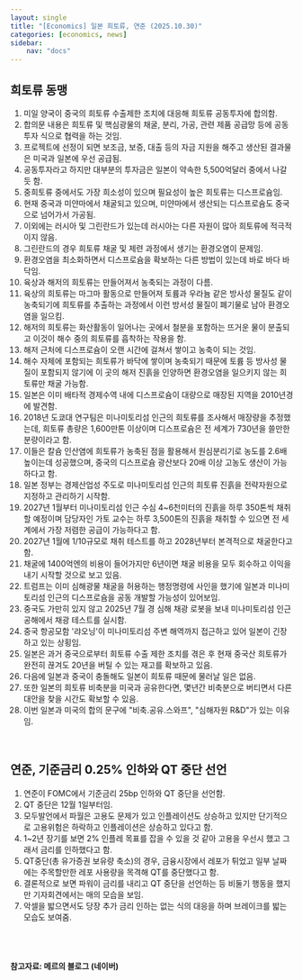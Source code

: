 ```yaml
---
layout: single
title: "[Economics] 일본 희토류, 연준 (2025.10.30)"
categories: [economics, news]
sidebar:
    nav: "docs"
---
```


## 희토류 동맹
1. 미일 양국이 중국의 희토류 수출제한 조치에 대응해 희토류 공동투자에 합의함.
1. 합의문 내용은 희토류 및 핵심광물의 채굴, 분리, 가공, 관련 제품 공급망 등에 공동투자 식으로 협력을 하는 것임.
1. 프로젝트에 선정이 되면 보조금, 보증, 대출 등의 자금 지원을 해주고 생산된 결과물은 미국과 일본에 우선 공급됨.
1. 공동투자라고 하지만 대부분의 투자금은 일본이 약속한 5,500억달러 중에서 나갈듯 함.
1. 중희토류 중에서도 가장 희소성이 있으며 필요성이 높은 희토류는 디스프로슘임.
1. 현재 중국과 미얀마에서 채굴되고 있으며, 미얀마에서 생산되는 디스프로슘도 중국으로 넘어가서 가공됨.
1. 이외에는 러시아 및 그린란드가 있는데 러시아는 다른 자원이 많아 희토류에 적극적이지 않음.
1. 그린란드의 경우 희토류 채굴 및 제련 과정에서 생기는 환경오염이 문제임.
1. 환경오염을 최소화하면서 디스프로슘을 확보하는 다른 방법이 있는데 바로 바다 바닥임.
1. 육상과 해저의 희토류는 만들어져서 농축되는 과정이 다름.
1. 육상의 희토류는 마그마 활동으로 만들어져 토륨과 우라늄 같은 방사성 물질도 같이 농축되기에 희토류를 추출하는 과정에서 이런 방서성 물질이 폐기물로 남아 환경오염을 일으킴.
1. 해저의 희토류는 화산활동이 일어나는 곳에서 철분을 포함하는 뜨거운 물이 분출되고 이것이 해수 중의 희토류를 흡착하는 작용을 함.
1. 해저 근처에 디스프로슘이 오랜 시간에 걸쳐서 쌓이고 농축이 되는 것임.
1. 해수 자체에 포함되는 희토류가 바닥에 쌓이며 농축되기 때문에 토륨 등 방사성 물질이 포함되지 않기에 이 곳의 해저 진흙을 인양하면 환경오염을 일으키지 않는 희토류만 채굴 가능함.
1. 일본은 이미 배타적 경제수역 내에 디스프로슘이 대량으로 매장된 지역을 2010년경에 발견함.
1. 2018년 도쿄대 연구팀은 미나미토리섬 인근의 희토류를 조사해서 매장량을 추정했는데, 희토류 총량은 1,600만톤 이상이며 디스프로슘은 전 세계가 730년을 쓸만한 분량이라고 함.
1. 이들은 칼슘 인산염에 희토류가 농축된 점을 활용해서 원심분리기로 농도를 2.6배 높이는데 성공했으며, 중국의 디스프로슘 광산보다 20배 이상 고농도 생산이 가능하다고 함.
1. 일본 정부는 경제산업성 주도로 미나미토리섬 인근의 희토류 진흙을 전략자원으로 지정하고 관리하기 시작함.
1. 2027년 1월부터 미나미토리섬 인근 수심 4~6천미터의 진흙을 하루 350톤씩 채취할 예정이며 담당자인 가토 교수는 하루 3,500톤의 진흙을 채취할 수 있으면 전 세계에서 가장 저렴한 공급이 가능하다고 함.
1. 2027년 1월에 1/10규모로 채취 테스트를 하고 2028년부터 본격적으로 채굴한다고 함.
1. 채굴에 1400억엔의 비용이 들어가지만 6년이면 채굴 비용을 모두 회수하고 이익을 내기 시작할 것으로 보고 있음.
1. 트럼프는 이미 심해광물 채굴을 허용하는 행정명령에 사인을 했기에 일본과 미나미토리섬 인근의 디스프로슘을 공동 개발할 가능성이 있어보임.
1. 중국도 가만히 있지 않고 2025년 7월 경 심해 채광 로봇을 보내 미나미토리섬 인근 공해에서 채광 테스트를 실시함.
1. 중국 항공모함 '랴오닝'이 미나미토리섬 주변 해역까지 접근하고 있어 일본이 긴장하고 있는 상횡임.
1. 일본은 과거 중국으로부터 희토류 수출 제한 조치를 겪은 후 현재 중국산 희토류가 완전히 끊겨도 20년을 버틸 수 있는 재고를 확보하고 있음.
1. 다음에 일본과 중국이 충돌해도 일본이 희토류 때문에 물러날 일은 없음.
1. 또한 일본의 희토류 비축분을 미국과 공유한다면, 몇년간 비축분으로 버티면서 다른 대안을 찾을 시간도 확보할 수 있음.
1. 이번 일본과 미국의 합의 문구에 "비축.공유.스와프", "심해자원 R&D"가 있는 이유임.

<br/>

## 연준, 기준금리 0.25% 인하와 QT 중단 선언
1. 연준이 FOMC에서 기준금리 25bp 인하와 QT 중단을 선언함.
1. QT 중단은 12월 1일부터임.
1. 모두발언에서 파월은 고용도 문제가 있고 인플레이션도 상승하고 있지만 단기적으로 고용위험은 하락하고 인플레이션은 상승하고 있다고 함.
1. 1~2년 장기를 보면 2% 인플레 목표를 잡을 수 있을 것 같아 고용을 우선시 했고 그래서 금리를 인하했다고 함.
1. QT중단(총 유가증권 보유량 축소)의 경우, 금융시장에서 레포가 튀었고 일부 날짜에는 주목할만한 레포 사용량을 목격해 QT를 중단했다고 함.
1. 결론적으로 보면 파워이 금리를 내리고 QT 중단을 선언하는 등 비둘기 행동을 했지만 기자회견에서는 매의 모습을 보임.
1. 악셀을 밟으면서도 당장 추가 금리 인하는 없는 식의 대응을 하며 브레이크를 밟는 모습도 보여줌.




<br/>
<br/>

#### 참고자료: 메르의 블로그 (네이버)
